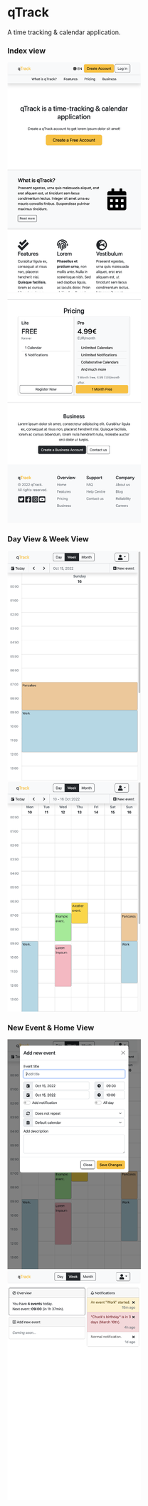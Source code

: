 # qTrack

A time tracking & calendar application.

### Index view

<kbd>
<img src="index_view1.png" width="300px" alt="Index View">
</kbd>
<kbd>
<img src="index_view2.png" width="300px" alt="Index View 2">
</kbd>

### Day View & Week View

<kbd>
<img src="day_view.png" width="300px" alt="Day View">
</kbd>
<kbd>
<img src="week_view.png" width="300px" alt="Week View">
</kbd>

### New Event & Home View

<kbd>
<img src="new_event_view.png" width="300px" alt="Add Event View">
</kbd>
<kbd>
<img src="home_view.png" width="300px" alt="Home View">
</kbd>
